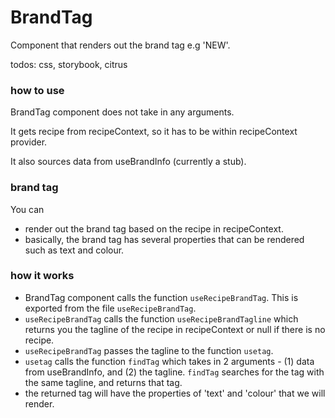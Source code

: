 # BrandTag

Component that renders out the brand tag e.g 'NEW'.

todos: css, storybook, citrus

### how to use

BrandTag component does not take in any arguments. 

It gets recipe from recipeContext, so it has to be within recipeContext provider.

It also sources data from useBrandInfo (currently a stub).

### brand tag

You can 
- render out the brand tag based on the recipe in recipeContext. 
- basically, the brand tag has several properties that can be rendered such as text and colour.


### how it works 

- BrandTag component calls the function `useRecipeBrandTag`. This is exported from the file `useRecipeBrandTag`.
- `useRecipeBrandTag` calls the function  `useRecipeBrandTagline` which returns you the tagline of the recipe in recipeContext or null if there is no recipe. 
- `useRecipeBrandTag` passes the tagline to the function `usetag`.
- `usetag` calls the function `findTag` which takes in 2 arguments - (1) data from useBrandInfo, and (2) the tagline. `findTag` searches for the tag with the same tagline, and returns that tag. 
- the returned tag will have the properties of 'text' and 'colour' that we will render.


